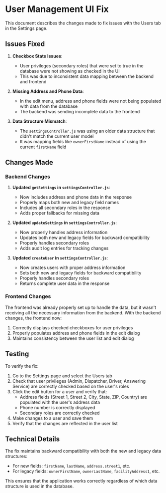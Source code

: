 # User Management UI Fix

This document describes the changes made to fix issues with the Users tab in the Settings page.

## Issues Fixed

1. **Checkbox State Issues**:
   - User privileges (secondary roles) that were set to true in the database were not showing as checked in the UI
   - This was due to inconsistent data mapping between the backend and frontend

2. **Missing Address and Phone Data**:
   - In the edit menu, address and phone fields were not being populated with data from the database
   - The backend was sending incomplete data to the frontend

3. **Data Structure Mismatch**:
   - The `settingsController.js` was using an older data structure that didn't match the current user model
   - It was mapping fields like `ownerFirstName` instead of using the current `firstName` field

## Changes Made

### Backend Changes

1. **Updated `getSettings` in `settingsController.js`**:
   - Now includes address and phone data in the response
   - Properly maps both new and legacy field names
   - Includes all secondary roles in the response
   - Adds proper fallbacks for missing data

2. **Updated `updateSettings` in `settingsController.js`**:
   - Now properly handles address information
   - Updates both new and legacy fields for backward compatibility
   - Properly handles secondary roles
   - Adds audit log entries for tracking changes

3. **Updated `createUser` in `settingsController.js`**:
   - Now creates users with proper address information
   - Sets both new and legacy fields for backward compatibility
   - Properly handles secondary roles
   - Returns complete user data in the response

### Frontend Changes

The frontend was already properly set up to handle the data, but it wasn't receiving all the necessary information from the backend. With the backend changes, the frontend now:

1. Correctly displays checked checkboxes for user privileges
2. Properly populates address and phone fields in the edit dialog
3. Maintains consistency between the user list and edit dialog

## Testing

To verify the fix:

1. Go to the Settings page and select the Users tab
2. Check that user privileges (Admin, Dispatcher, Driver, Answering Service) are correctly checked based on the user's roles
3. Click the edit button for a user and verify that:
   - Address fields (Street 1, Street 2, City, State, ZIP, Country) are populated with the user's address data
   - Phone number is correctly displayed
   - Secondary roles are correctly checked
4. Make changes to a user and save them
5. Verify that the changes are reflected in the user list

## Technical Details

The fix maintains backward compatibility with both the new and legacy data structures:

- For new fields: `firstName`, `lastName`, `address.street1`, etc.
- For legacy fields: `ownerFirstName`, `ownerLastName`, `facilityAddress1`, etc.

This ensures that the application works correctly regardless of which data structure is used in the database.
